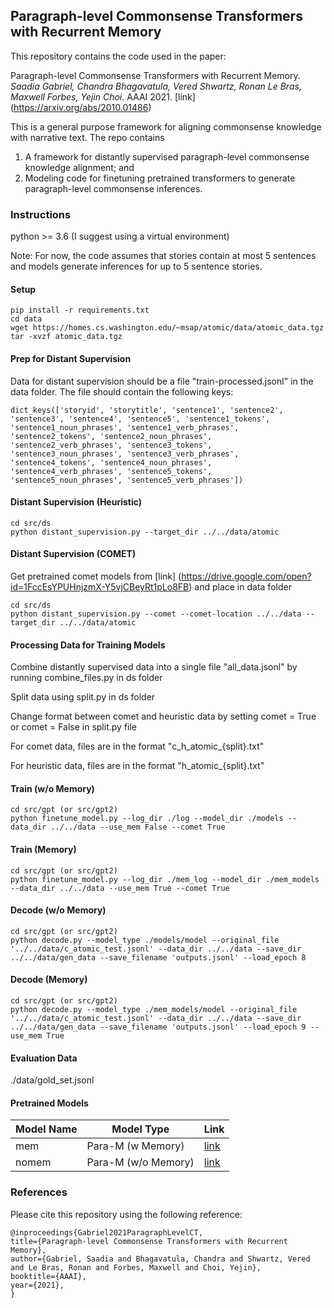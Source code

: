 ## Paragraph-level Commonsense Transformers with Recurrent Memory 

This repository contains the code used in the paper:

Paragraph-level Commonsense Transformers with Recurrent Memory. *Saadia Gabriel, Chandra Bhagavatula, Vered Shwartz, Ronan Le Bras, Maxwell Forbes, Yejin Choi*. AAAI 2021. [link] (https://arxiv.org/abs/2010.01486)

This is a general purpose framework for aligning commonsense knowledge with narrative text. The repo contains 

1) A framework for distantly supervised paragraph-level commonsense knowledge alignment; and 
2) Modeling code for finetuning pretrained transformers to generate paragraph-level commonsense inferences. 

### Instructions 

python >= 3.6  (I suggest using a virtual environment) 

Note: For now, the code assumes that stories contain at most 5 sentences and models generate inferences for up to 5 sentence stories. 

#### Setup

```
pip install -r requirements.txt 
cd data
wget https://homes.cs.washington.edu/~msap/atomic/data/atomic_data.tgz 
tar -xvzf atomic_data.tgz 
```

#### Prep for Distant Supervision 

Data for distant supervision should be a file "train-processed.jsonl" in the data folder. The file should contain the following keys:

```
dict_keys(['storyid', 'storytitle', 'sentence1', 'sentence2', 'sentence3', 'sentence4', 'sentence5', 'sentence1_tokens', 'sentence1_noun_phrases', 'sentence1_verb_phrases', 'sentence2_tokens', 'sentence2_noun_phrases', 'sentence2_verb_phrases', 'sentence3_tokens', 'sentence3_noun_phrases', 'sentence3_verb_phrases', 'sentence4_tokens', 'sentence4_noun_phrases', 'sentence4_verb_phrases', 'sentence5_tokens', 'sentence5_noun_phrases', 'sentence5_verb_phrases'])
```

#### Distant Supervision (Heuristic) 

```
cd src/ds
python distant_supervision.py --target_dir ../../data/atomic 
```

#### Distant Supervision (COMET) 

Get pretrained comet models from [link] (https://drive.google.com/open?id=1FccEsYPUHnjzmX-Y5vjCBeyRt1pLo8FB) and place in data folder

```
cd src/ds
python distant_supervision.py --comet --comet-location ../../data --target_dir ../../data/atomic 
```

#### Processing Data for Training Models 

Combine distantly supervised data into a single file "all_data.jsonl" by running combine_files.py in ds folder  

Split data using split.py in ds folder 

Change format between comet and heuristic data by setting comet = True or comet = False in split.py file 

For comet data, files are in the format "c_h_atomic_{split}.txt"

For heuristic data, files are in the format "h_atomic_{split}.txt"

#### Train (w/o Memory)

```
cd src/gpt (or src/gpt2) 
python finetune_model.py --log_dir ./log --model_dir ./models --data_dir ../../data --use_mem False --comet True 
```
#### Train (Memory)

```
cd src/gpt (or src/gpt2) 
python finetune_model.py --log_dir ./mem_log --model_dir ./mem_models --data_dir ../../data --use_mem True --comet True
```

#### Decode (w/o Memory) 

```
cd src/gpt (or src/gpt2) 
python decode.py --model_type ./models/model --original_file '../../data/c_atomic_test.jsonl' --data_dir ../../data --save_dir ../../data/gen_data --save_filename 'outputs.jsonl' --load_epoch 8 
```
#### Decode (Memory)

```
cd src/gpt (or src/gpt2) 
python decode.py --model_type ./mem_models/model --original_file '../../data/c_atomic_test.jsonl' --data_dir ../../data --save_dir ../../data/gen_data --save_filename 'outputs.jsonl' --load_epoch 9 --use_mem True
```

#### Evaluation Data 

./data/gold_set.jsonl 

#### Pretrained Models 

|Model Name | Model Type          | Link                                                                                 |   
|-----------|---------------------|--------------------------------------------------------------------------------------|
|mem        | Para-M (w Memory)   | [link](https://drive.google.com/drive/u/0/folders/1HHTUtUBoYbH5u7dnXzWnteCIMzTUVd9d) |
|nomem      | Para-M (w/o Memory) | [link](https://drive.google.com/drive/u/0/folders/1HHTUtUBoYbH5u7dnXzWnteCIMzTUVd9d) |

### References 

Please cite this repository using the following reference:

```
@inproceedings{Gabriel2021ParagraphLevelCT,
title={Paragraph-level Commonsense Transformers with Recurrent Memory},
author={Gabriel, Saadia and Bhagavatula, Chandra and Shwartz, Vered and Le Bras, Ronan and Forbes, Maxwell and Choi, Yejin},
booktitle={AAAI},
year={2021},
}
```
